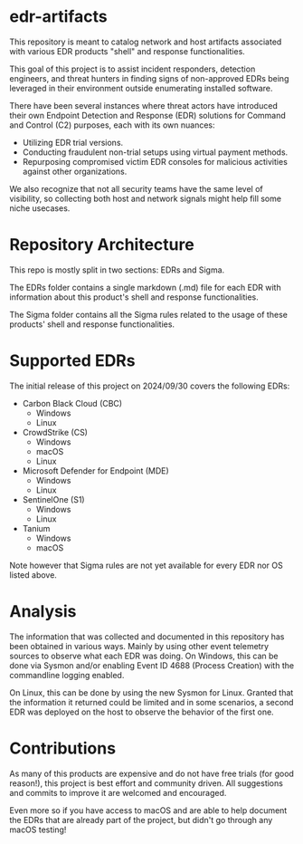 # edr-artifacts
This repository is meant to catalog network and host artifacts associated with various EDR products "shell" and response functionalities.

This goal of this project is to assist incident responders, detection engineers, and threat hunters in finding signs of non-approved EDRs being leveraged in their environment outside enumerating installed software. 

There have been several instances where threat actors have introduced their own Endpoint Detection and Response (EDR) solutions for Command and Control (C2) purposes, each with its own nuances:

- Utilizing EDR trial versions.
- Conducting fraudulent non-trial setups using virtual payment methods.
- Repurposing compromised victim EDR consoles for malicious activities against other organizations.

We also recognize that not all security teams have the same level of visibility, so collecting both host and network signals might help fill some niche usecases.

# Repository Architecture

This repo is mostly split in two sections: EDRs and Sigma.

The EDRs folder contains a single markdown (.md) file for each EDR with information about this product's shell and response functionalities.

The Sigma folder contains all the Sigma rules related to the usage of these products' shell and response functionalities.

# Supported EDRs

The initial release of this project on 2024/09/30 covers the following EDRs:
- Carbon Black Cloud (CBC)
  - Windows
  - Linux 
- CrowdStrike (CS)
  - Windows
  - macOS
  - Linux
- Microsoft Defender for Endpoint (MDE)
  - Windows
  - Linux
- SentinelOne (S1)
  - Windows
  - Linux
- Tanium
  - Windows
  - macOS

Note however that Sigma rules are not yet available for every EDR nor OS listed above.

# Analysis

The information that was collected and documented in this repository has been obtained in various ways. Mainly by using other event telemetry sources to observe what each EDR was doing. On Windows, this can be done via Sysmon and/or enabling Event ID 4688 (Process Creation) with the commandline logging enabled.

On Linux, this can be done by using the new Sysmon for Linux. Granted that the information it returned could be limited and in some scenarios, a second EDR was deployed on the host to observe the behavior of the first one.

# Contributions

As many of this products are expensive and do not have free trials (for good reason!), this project is best effort and community driven. All suggestions and commits to improve it are welcomed and encouraged.

Even more so if you have access to macOS and are able to help document the EDRs that are already part of the project, but didn't go through any macOS testing!
